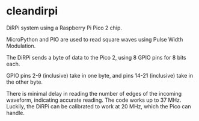# cleandirpi
DiRPi system using a Raspberry Pi Pico 2 chip.

MicroPython and PIO are used to read square waves using Pulse Width Modulation.

The DiRPi sends a byte of data to the Pico 2, using 8 GPIO pins for 8 bits each. 

GPIO pins 2-9 (inclusive) take in one byte, and pins 14-21 (inclusive) take in the other byte.

There is minimal delay in reading the number of edges of the incoming waveform, indicating accurate reading. The code works up to 37 MHz. Luckily, the DiRPi can be calibrated to work at 20 MHz, which the Pico can handle.

